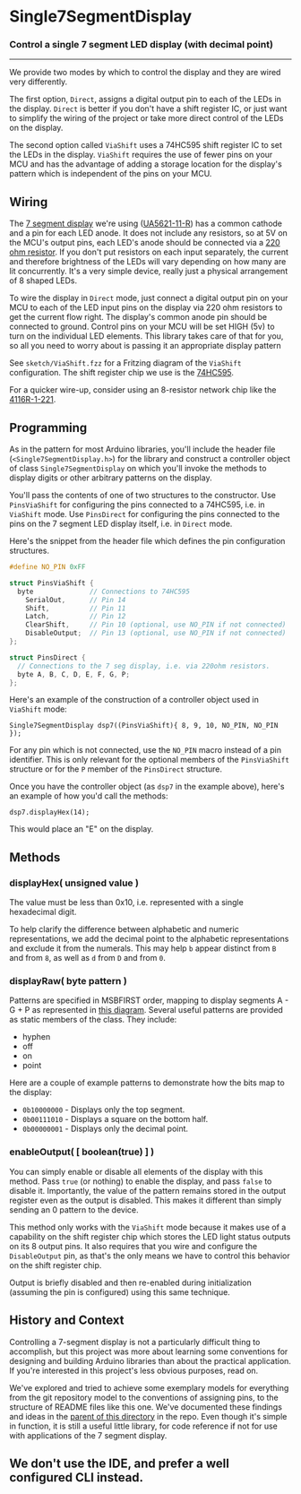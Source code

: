 # Single7SegmentDisplay

### Control a single 7 segment LED display (with decimal point) 
---

We provide two modes by which to control the display and they are wired very differently.

The first option, `Direct`, assigns a digital output pin to each of the LEDs in the display. `Direct` is better if you don't have a shift register IC, or just want to simplify the wiring of the project or take more direct control of the LEDs on the display.

The second option called `ViaShift` uses a 74HC595 shift register IC to set the LEDs in the display. `ViaShift` requires the use of fewer pins on your MCU and has the advantage of adding a storage location for the display's pattern which is independent of the pins on your MCU. 


## Wiring 

The [7 segment display](https://en.wikipedia.org/wiki/Seven-segment_display) we're using ([UA5621-11-R](https://www.jameco.com/z/UC5621-11-R-LED-Display-7-Segment-Green-0-56-Inch-Common-Cathode-RHDP-2-9mcd_334862.html)) has a common cathode and a pin for each LED anode. It does not include any resistors, so at 5V on the MCU's output pins, each LED's anode should be connected via a [220 ohm resistor](https://www.jameco.com/z/CF1-4W221JRC-Carbon-Film-Resistor-220-Ohm-1-4-Watt-5-_690700.html). If you don't put resistors on each input separately, the current and therefore brightness of the LEDs will vary depending on how many are lit concurrently. It's a very simple device, really just a physical arrangement of 8 shaped LEDs.

To wire the display in `Direct` mode, just connect a digital output pin on your MCU to each of the LED input pins on the display via 220 ohm resistors to get the current flow right. The display's common anode pin should be connected to ground. Control pins on your MCU will be set HIGH (5v) to turn on the individual LED elements. This library takes care of that for you, so all you need to worry about is passing it an appropriate display pattern

See `sketch/ViaShift.fzz` for a Fritzing diagram of the `ViaShift` configuration. The shift register chip we use is the [74HC595](https://www.jameco.com/z/74HC595-Major-Brands-IC-74HC595-8-Bit-Shift-Register-Output-Latches-and-Eight-3-State-Outputs_46105.html).

For a quicker wire-up, consider using an 8-resistor network chip like the [4116R-1-221](https://www.jameco.com/webapp/wcs/stores/servlet/ProductDisplay?storeId=10001&langId=-1&catalogId=10001&pa=108564&productId=108564).

## Programming

As in the pattern for most Arduino libraries, you'll include the header file (`<Single7SegmentDisplay.h>`) for the library and construct a controller object of class `Single7SegmentDisplay` on which you'll invoke the methods to display digits or other arbitrary patterns on the display.

You'll pass the contents of one of two structures to the constructor. Use `PinsViaShift` for configuring the pins connected to a 74HC595, i.e. in `ViaShift` mode. Use `PinsDirect` for configuring the pins connected to the pins on the 7 segment LED display itself, i.e. in `Direct` mode.

Here's the snippet from the header file which defines the pin configuration structures.

```cpp
#define NO_PIN 0xFF

struct PinsViaShift {
  byte              // Connections to 74HC595
    SerialOut,      // Pin 14 
    Shift,          // Pin 11
    Latch,          // Pin 12
    ClearShift,     // Pin 10 (optional, use NO_PIN if not connected)
    DisableOutput;  // Pin 13 (optional, use NO_PIN if not connected)
};

struct PinsDirect {
  // Connections to the 7 seg display, i.e. via 220ohm resistors.
  byte A, B, C, D, E, F, G, P;
};
```

Here's an example of the construction of a controller object used in `ViaShift` mode:

`Single7SegmentDisplay dsp7((PinsViaShift){ 8, 9, 10, NO_PIN, NO_PIN });`

For any pin which is not connected, use the `NO_PIN` macro instead of a pin identifier. This is only relevant for the optional members of the `PinsViaShift` structure or for the `P` member of the `PinsDirect` structure.

Once you have the controller object (as `dsp7` in the example above), here's an example of how you'd call the methods:

`dsp7.displayHex(14);`

This would place an "E" on the display.


## Methods

### displayHex( unsigned value )

The value must be less than 0x10, i.e. represented with a single hexadecimal digit. 

To help clarify the difference between alphabetic and numeric representations, we add the decimal point to the alphabetic representations and exclude it from the numerals. This may help `b` appear distinct from `B` and from `8`, as well as `d` from `D` and from `0`.

### displayRaw( byte pattern )

Patterns are specified in MSBFIRST order, mapping to display segments A - G + P as represented in [this diagram](https://upload.wikimedia.org/wikipedia/commons/thumb/e/ed/7_Segment_Display_with_Labeled_Segments.svg/150px-7_Segment_Display_with_Labeled_Segments.svg.png). Several useful patterns are provided as static members of the class. They include:
- hyphen
- off
- on
- point

Here are a couple of example patterns to demonstrate how the bits map to the display:
- `0b10000000` - Displays only the top segment.
- `0b00111010` - Displays a square on the bottom half.
- `0b00000001` - Displays only the decimal point.

### enableOutput( [ boolean(true) ] )

You can simply enable or disable all elements of the display with this method. Pass `true` (or nothing) to enable the display, and pass `false` to disable it. Importantly, the value of the pattern remains stored in the output register even as the output is disabled. This makes it different than simply sending an 0 pattern to the device.

This method only works with the `ViaShift` mode because it makes use of a capability on the shift register chip which stores the LED light status outputs on its 8 output pins. It also requires that you wire and configure the `DisableOutput` pin, as that's the only means we have to control this behavior on the shift register chip.

Output is briefly disabled and then re-enabled during initialization (assuming the pin is configured) using this same technique.

## History and Context

Controlling a 7-segment display is not a particularly difficult thing to accomplish, but this project was more about learning some conventions for designing and building Arduino libraries than about the practical application. If you're interested in this project's less obvious purposes, read on.

We've explored and tried to achieve some exemplary models for everything from the git repository model to the conventions of assigning pins, to the structure of README files like this one. We've documented these findings and ideas in the [parent of this directory](../) in the repo. Even though it's simple in function, it is still a useful little library, for code reference if not for use with applications of the 7 segment display.

We don't use the IDE, and prefer a well configured CLI instead. 
---

